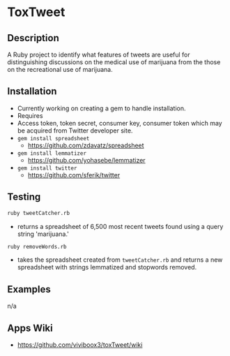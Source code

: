 # ToxTweet

## Description

A Ruby project to identify what features of tweets are useful for distinguishing discussions on the medical use of marijuana from the those on the recreational use of marijuana.

## Installation

* Currently working on creating a gem to handle installation.
* Requires
 * Access token, token secret, consumer key, consumer token which may be acquired from Twitter developer site.
 * ```gem install spreadsheet```
   * https://github.com/zdavatz/spreadsheet
 * ```gem install lemmatizer```
   * https://github.com/yohasebe/lemmatizer
 * ```gem install twitter```
   * https://github.com/sferik/twitter

## Testing

```sh
ruby tweetCatcher.rb
```
* returns a spreadsheet of 6,500 most recent tweets found using a query string 'marijuana.'

```sh
ruby removeWords.rb
```
* takes the spreadsheet created from ```tweetCatcher.rb``` and returns a new spreadsheet with strings lemmatized and stopwords removed.

## Examples

  n/a

## Apps Wiki

* https://github.com/viviboox3/toxTweet/wiki